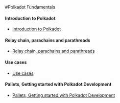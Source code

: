 #Polkadot Fundamentals

#### Introduction to Polkadot ####
- [Introduction to Polkadot](introduction-to-polkadot)

#### Relay chain, parachains and parathreads ####
- [Relay chain, parachains and parathreads](relay-chain-parachains-and-parathreads)

#### Use cases ####
- [Use cases](polkadot-use-cases)

#### Pallets, Getting started with Polkadot Development ####
- [Pallets, Getting started with Polkadot Development](pallets-getting-started-with-polkadot-development)

